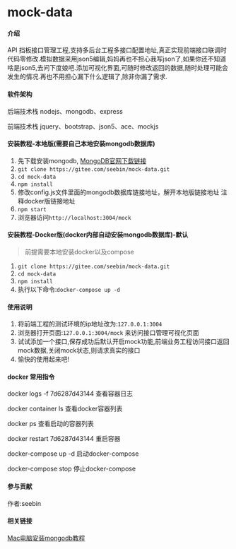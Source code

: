 # mock-data

#### 介绍

API 挡板接口管理工程,支持多后台工程多接口配置地址,真正实现前端接口联调时代码零修改.模拟数据采用json5编辑,妈妈再也不担心我写json了,如果你还不知道啥是json5,去问下度娘吧.添加可视化界面,可随时修改返回的数据,随时处理可能会发生的情况.再也不用担心漏下什么逻辑了,除非你漏了需求.

#### 软件架构

后端技术栈
nodejs、mongodb、express

前端技术栈
jquery、bootstrap、json5、ace、mockjs

#### 安装教程-本地版(需要自己本地安装mongodb数据库)

1. 先下载安装mongodb, [MongoDB官网下载链接](https://www.mongodb.com/download-center/community)
2. `git clone https://gitee.com/seebin/mock-data.git`
3. `cd mock-data`
4. `npm install`
5. 修改config.js文件里面的mongodb数据库链接地址，解开本地版链接地址  注释docker版链接地址
6. `npm start`
7. 浏览器访问`http://localhost:3004/mock`

#### 安装教程-Docker版(docker内部自动安装mongodb数据库)-默认

> 前提需要本地安装docker以及compose

1. `git clone https://gitee.com/seebin/mock-data.git`
2. `cd mock-data`
3. `npm install`
4. 执行以下命令:`docker-compose up -d`

#### 使用说明

1. 将前端工程的测试环境的ip地址改为:`127.0.0.1:3004`
2. 浏览器打开页面:`127.0.0.1:3004/mock` 来访问接口管理可视化页面
3. 试试添加一个接口,保存成功后默认开启mock功能,前端业务工程访问接口返回mock数据,关闭mock状态,则请求真实的接口
4. 愉快的使用起来吧!

#### docker 常用指令

 docker logs -f 7d6287d43144   查看容器日志

 docker container ls    查看docker容器列表

 docker ps              查看启动的容器列表

 docker restart 7d6287d43144      重启容器

 docker-compose up -d  启动docker-compose

 docker-compose stop   停止docker-compose

#### 参与贡献

作者:seebin

#### 相关链接

[Mac电脑安装mongodb教程](http://note.youdao.com/noteshare?id=ff4b17665bdab2022c67571b716c5be3)
